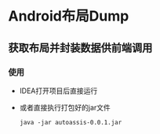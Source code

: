 # Android布局Dump

## 获取布局并封装数据供前端调用

### 使用

- IDEA打开项目后直接运行

- 或者直接执行打包好的jar文件
    ```shell
    java -jar autoassis-0.0.1.jar 
    ```